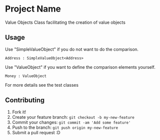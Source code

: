 # Project Name

Value Objects
Class facilitating the creation of value objects

## Usage

Use "SimpleValueObject" if you do not want to do the comparison. 

```
Address : SimpleValueObject<Address>
```

Use "ValueObject" if you want to define the comparison elements yourself.
```
Money : ValueObject
```

For more details see the test classes


## Contributing

1. Fork it!
2. Create your feature branch: `git checkout -b my-new-feature`
3. Commit your changes: `git commit -am 'Add some feature'`
4. Push to the branch: `git push origin my-new-feature`
5. Submit a pull request :D
